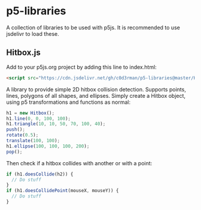 # p5-libraries

A collection of libraries to be used with p5js.
It is recommended to use jsdelivr to load these.

## Hitbox.js

Add to your p5js.org project by adding this line to index.html:

```html
<script src="https://cdn.jsdelivr.net/gh/c0d3rman/p5-libraries@master/Hitbox.min.js"></script>
```

A library to provide simple 2D hitbox collision detection. Supports points, lines, polygons of all shapes, and ellipses.
Simply create a Hitbox object, using p5 transformations and functions as normal:

```javascript
h1 = new Hitbox();
h1.line(0, 0, 100, 100);
h1.triangle(10, 10, 50, 70, 100, 40);
push();
rotate(0.5);
translate(100, 100);
h1.ellipse(100, 100, 100, 200);
pop();
```

Then check if a hitbox collides with another or with a point:

```javascript
if (h1.doesCollide(h2)) {
  // Do stuff
}
if (h1.doesCollidePoint(mouseX, mouseY)) {
  // Do stuff
}
```
